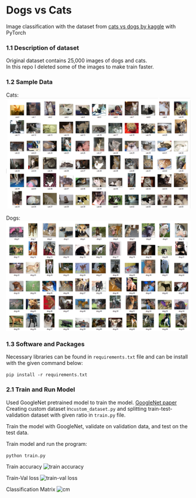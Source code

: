 # Dogs vs Cats 

Image classification with the dataset from [cats vs dogs by kaggle](https://www.kaggle.com/c/dogs-vs-cats) with PyTorch

### 1.1 Description of dataset
Original dataset contains 25,000 images of dogs and cats.\
In this repo I deleted some of the images to make train faster.

### 1.2 Sample Data
Cats:\
![cat dataset](./readme_imgs/cats.png)

Dogs:
![dog dataset](./readme_imgs/dogs.png)

### 1.3 Software and Packages
Necessary libraries can be found in ``requirements.txt`` file and can be install with the given command below:

`pip install -r requirements.txt`

### 2.1 Train and Run Model
Used GoogleNet pretrained model to train the model. [GoogleNet paper](https://arxiv.org/abs/1409.4842)\
Creating custom dataset in``custom_dataset.py`` and splitting train-test-validation dataset with given ratio 
in ``train.py`` file.

Train the model with GoogleNet, validate on validation data, and test on the test data.

Train model and run the program:

```python train.py```

Train accuracy
![train accuracy](./acc.png)

Train-Val loss
![train-val loss](./train-val-loss.png)

Classification Matrix
![cm](./dogs-cats-cm.png)
